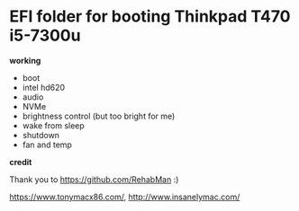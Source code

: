 # EFI folder for booting Thinkpad T470 i5-7300u

**working**
  - boot
  - intel hd620
  - audio
  - NVMe
  - brightness control (but too bright for me)
  - wake from sleep
  - shutdown 
  - fan and temp


  
**credit**

  Thank you to https://github.com/RehabMan :)
  
  https://www.tonymacx86.com/,
  http://www.insanelymac.com/
  
